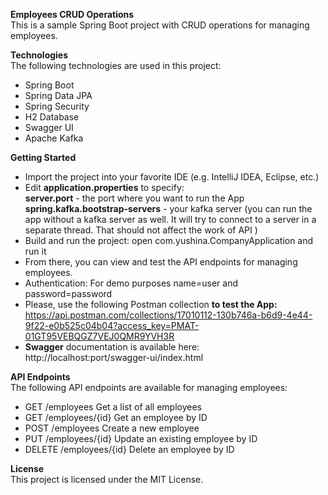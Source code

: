 **Employees CRUD Operations**<br>
This is a sample Spring Boot project with CRUD operations for managing employees.

**Technologies**<br>
The following technologies are used in this project:

* Spring Boot
* Spring Data JPA
* Spring Security
* H2 Database
* Swagger UI
* Apache Kafka

**Getting Started**<br>
* Import the project into your favorite IDE (e.g. IntelliJ IDEA, Eclipse, etc.)
* Edit **application.properties** to specify:<br>
 **server.port** - the port where you want to run the App<br>
  **spring.kafka.bootstrap-servers** - your kafka server (you can run the app without a kafka server as well. 
It will try to connect to a server in a separate thread. That should not affect the work of API )
* Build and run the project: open com.yushina.CompanyApplication and run it
* From there, you can view and test the API endpoints for managing employees.
* Authentication: For demo purposes name=user and password=password
* Please, use the following Postman collection **to test the App:** https://api.postman.com/collections/17010112-130b746a-b6d9-4e44-9f22-e0b525c04b04?access_key=PMAT-01GT95VEBQGZ7VEJ0QMR9YVH3R
* **Swagger** documentation is available here: http://localhost:port/swagger-ui/index.html

**API Endpoints**<br>
The following API endpoints are available for managing employees:

* GET	/employees	    Get a list of all employees
* GET	/employees/{id}	Get an employee by ID
* POST	/employees	Create a new employee
* PUT	/employees/{id}	Update an existing employee by ID
* DELETE	/employees/{id}	Delete an employee by ID

**License**<br>
This project is licensed under the MIT License.